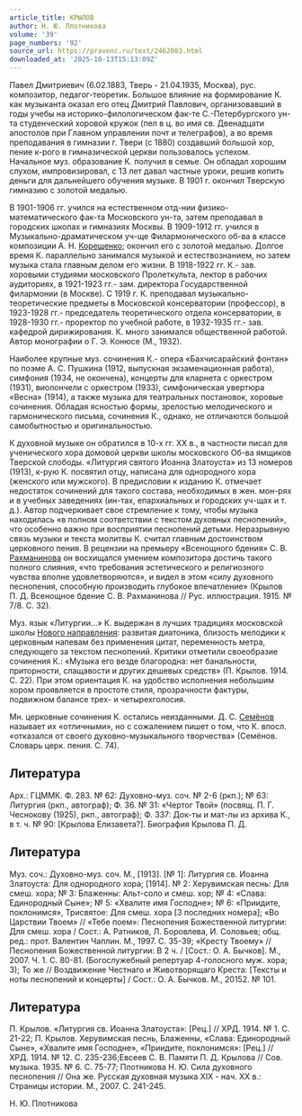 ```yaml
---
article_title: КРЫЛОВ
author: Н. Ю. Плотникова
volume: '39'
page_numbers: '92'
source_url: https://pravenc.ru/text/2462083.html
downloaded_at: '2025-10-13T15:13:09Z'
---
```


Павел Дмитриевич (6.02.1883, Тверь - 21.04.1935, Москва), рус. композитор, педагог-теоретик. Большое влияние на формирование К. как музыканта оказал его отец Дмитрий Павлович, организовавший в годы учебы на историко-филологическом фак-те С.-Петербургского ун-та студенческий хоровой кружок (пел в ц. во имя св. Двенадцати апостолов при Главном управлении почт и телеграфов), а во время преподавания в гимназии г. Твери (с 1880) создавший большой хор, пение к-рого в гимназической церкви пользовалось успехом. Начальное муз. образование К. получил в семье. Он обладал хорошим слухом, импровизировал, с 13 лет давал частные уроки, решив копить деньги для дальнейшего обучения музыке. В 1901 г. окончил Тверскую гимназию с золотой медалью.

В 1901-1906 гг. учился на естественном отд-нии физико-математического фак-та Московского ун-та, затем преподавал в городских школах и гимназиях Москвы. В 1909-1912 гг. учился в Музыкально-драматическом уч-ще Филармонического об-ва в классе композиции А. Н. [Корещенко](https://pravenc.ru/text/Корещенко.html); окончил его с золотой медалью. Долгое время К. параллельно занимался музыкой и естествознанием, но затем музыка стала главным делом его жизни. В 1918-1922 гг. К.- зав. хоровыми студиями московского Пролеткульта, лектор в рабочих аудиториях, в 1921-1923 гг.- зам. директора Государственной филармонии (в Москве). С 1919 г. К. преподавал музыкально-теоретические предметы в Московской консерватории (профессор), в 1923-1928 гг.- председатель теоретического отдела консерватории, в 1928-1930 гг.- проректор по учебной работе, в 1932-1935 гг.- зав. кафедрой дирижирования. К. много занимался общественной работой. Автор монографии о Г. Э. Конюсе (М., 1932).

Наиболее крупные муз. сочинения К.- опера «Бахчисарайский фонтан» по поэме А. С. Пушкина (1912, выпускная экзаменационная работа), симфония (1934, не окончена), концерты для кларнета с оркестром (1931), виолончели с оркестром (1933), симфоническая увертюра «Весна» (1914), а также музыка для театральных постановок, хоровые сочинения. Обладая ясностью формы, зрелостью мелодического и гармонического письма, сочинения К., однако, не отличаются большой самобытностью и оригинальностью.

К духовной музыке он обратился в 10-х гг. XX в., в частности писал для ученического хора домовой церкви школы московского Об-ва ямщиков Тверской слободы. «Литургия святого Иоанна Златоуста» из 13 номеров (1913), к-рую К. посвятил отцу, написана для однородного хора (женского или мужского). В предисловии к изданию К. отмечает недостаток сочинений для такого состава, необходимых в жен. мон-рях и в учебных заведениях (ин-тах, епархиальных и городских уч-щах и т. д.). Автор подчеркивает свое стремление к тому, чтобы музыка находилась «в полном соответствии с текстом духовных песнопений», что особенно важно при восприятии песнопений детьми. Неразрывную связь музыки и текста молитвы К. считал главным достоинством церковного пения. В рецензии на премьеру «Всенощного бдения» С. В. [Рахманинова](https://pravenc.ru/text/Рахманинов.html) он восхищался умением композитора достичь такого полного слияния, «что требования эстетического и религиозного чувства вполне удовлетворяются», и видел в этом «силу духовного песнопения, способную производить глубокое впечатление» (Крылов П. Д. Всенощное бдение С. В. Рахманинова // Рус. иллюстрация. 1915. № 7/8. С. 32).

Муз. язык «Литургии...» К. выдержан в лучших традициях московской школы [Нового направления](<https://pravenc.ru/text/Новое направление.html>): развитая диатоника, близость мелодики к церковным напевам без применения цитат, переменность метра, следующего за текстом песнопений. Критики отметили своеобразие сочинения К.: «Музыка его везде благородна: нет банальности, приторности, слащавости и других дешевых средств» (П. Крылов. 1914. С. 22). При этом ориентация К. на удобство исполнения небольшим хором проявляется в простоте стиля, прозрачности фактуры, подвижном балансе трех- и четырехголосия.

Мн. церковные сочинения К. остались неизданными. Д. С. [Семёнов](https://pravenc.ru/text/Семёнов.html) называет их «отличными», но с сожалением пишет о том, что К. впосл. «отказался от своего духовно-музыкального творчества» (Семёнов. Словарь церк. пения. С. 74).

## Литература

Арх.: ГЦММК. Ф. 283. № 62: Духовно-муз. соч. № 2-6 (ркп.); № 63: Литургия (ркп., автограф); Ф. 36. № 31: «Чертог Твой» (посвящ. П. Г. Чеснокову (1925), ркп., автограф); Ф. 337: Док-ты и мат-лы из архива К., в т. ч. № 90: [Крылова Елизавета?]. Биография Крылова П. Д.

## Литература

Муз. соч.: Духовно-муз. соч. М., [1913]. [№ 1]: Литургия св. Иоанна Златоуста: Для однородного хора; [1914]. № 2: Херувимская песнь: Для смеш. хора; № 3: Блаженны: Альт-соло и смеш. хор; № 4: «Слава: Единородный Сыне»; № 5: «Хвалите имя Господне»; № 6: «Приидите, поклонимся», Трисвятое: Для смеш. хора [3 последних номера]; «Во Царствии Твоем» // «Тебе поем»: Песнопения Божественной литургии: Для смеш. хора / Сост.: А. Ратников, Л. Боровлева, И. Соловьев; общ. ред.: прот. Валентин Чаплин. М., 1997. С. 35-39; «Кресту Твоему» // Песнопения Божественной литургии: В 2 ч. / [Сост.: О. А. Бычков]. М., 2007. Ч. 1. С. 80-81. (Богослужебный репертуар 4-голосного муж. хора; 3); То же // Воздвижение Честнаго и Животворящаго Креста: [Тексты и ноты песнопений и концерты] / Сост.: О. А. Бычков. М., 20152. № 101.

## Литература

П. Крылов. «Литургия св. Иоанна Златоуста»: [Рец.] // ХРД. 1914. № 1. С. 21-22; П. Крылов. Херувимская песнь, Блаженны, «Слава: Единородный Сыне», «Хвалите имя Господне», «Приидите, поклонимся»: [Рец.] // ХРД. 1914. № 12. С. 235-236;Евсеев С. В. Памяти П. Д. Крылова // Сов. музыка. 1935. № 6. С. 75-77; Плотникова Н. Ю. Сила духовного песнопения // Она же. Русская духовная музыка XIX - нач. XX в.: Страницы истории. М., 2007. С. 241-245.

Н. Ю. Плотникова

